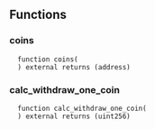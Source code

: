 


## Functions
### coins
```solidity
  function coins(
  ) external returns (address)
```




### calc_withdraw_one_coin
```solidity
  function calc_withdraw_one_coin(
  ) external returns (uint256)
```





